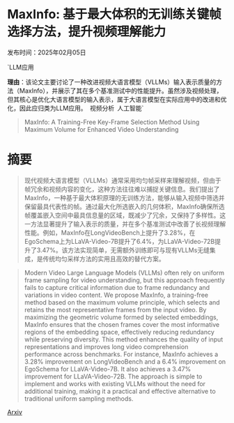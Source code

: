 # MaxInfo: 基于最大体积的无训练关键帧选择方法，提升视频理解能力

发布时间：2025年02月05日

`LLM应用

**理由**：该论文主要讨论了一种改进视频大语言模型（VLLMs）输入表示质量的方法（MaxInfo），并展示了其在多个基准测试中的性能提升。虽然涉及视频处理，但其核心是优化大语言模型的输入表示，属于大语言模型在实际应用中的改进和优化，因此应归类为LLM应用。` `视频分析` `人工智能`

> MaxInfo: A Training-Free Key-Frame Selection Method Using Maximum Volume for Enhanced Video Understanding

# 摘要

> 现代视频大语言模型（VLLMs）通常采用均匀帧采样来理解视频，但由于帧冗余和视频内容的变化，这种方法往往难以捕捉关键信息。我们提出了MaxInfo，一种基于最大体积原理的无训练方法，能够从输入视频中筛选并保留最具代表性的帧。通过最大化所选嵌入的几何体积，MaxInfo确保所选帧覆盖嵌入空间中最具信息量的区域，既减少了冗余，又保持了多样性。这一方法显著提升了输入表示的质量，并在多个基准测试中改善了长视频理解性能。例如，MaxInfo在LongVideoBench上提升了3.28%，在EgoSchema上为LLaVA-Video-7B提升了6.4%，为LLaVA-Video-72B提升了3.47%。该方法实现简单，无需额外训练即可与现有VLLMs无缝集成，是传统均匀采样方法的实用且高效的替代方案。

> Modern Video Large Language Models (VLLMs) often rely on uniform frame sampling for video understanding, but this approach frequently fails to capture critical information due to frame redundancy and variations in video content. We propose MaxInfo, a training-free method based on the maximum volume principle, which selects and retains the most representative frames from the input video. By maximizing the geometric volume formed by selected embeddings, MaxInfo ensures that the chosen frames cover the most informative regions of the embedding space, effectively reducing redundancy while preserving diversity. This method enhances the quality of input representations and improves long video comprehension performance across benchmarks. For instance, MaxInfo achieves a 3.28% improvement on LongVideoBench and a 6.4% improvement on EgoSchema for LLaVA-Video-7B. It also achieves a 3.47% improvement for LLaVA-Video-72B. The approach is simple to implement and works with existing VLLMs without the need for additional training, making it a practical and effective alternative to traditional uniform sampling methods.

[Arxiv](https://arxiv.org/abs/2502.03183)
